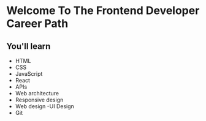 # Welcome To The Frontend Developer Career Path


## You'll learn

- HTML
- CSS
- JavaScript
- React
- APIs
- Web architecture
- Responsive design
- Web design
 -UI Design
- Git

